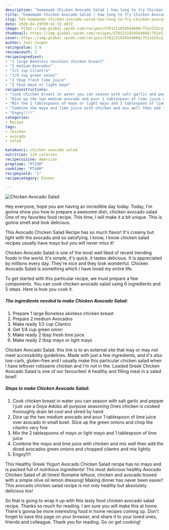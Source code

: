 ```yaml
---
description: "homemade Chicken Avocado Salad | how long to fry Chicken Avocado Salad"
title: "homemade Chicken Avocado Salad | how long to fry Chicken Avocado Salad"
slug: 545-homemade-chicken-avocado-salad-how-long-to-fry-chicken-avocado-salad
date: 2020-04-29T09:41:33.497Z
image: https://img-global.cpcdn.com/recipes/5761211834564608/751x532cq70/chicken-avocado-salad-recipe-main-photo.jpg
thumbnail: https://img-global.cpcdn.com/recipes/5761211834564608/751x532cq70/chicken-avocado-salad-recipe-main-photo.jpg
cover: https://img-global.cpcdn.com/recipes/5761211834564608/751x532cq70/chicken-avocado-salad-recipe-main-photo.jpg
author: Joel Cooper
ratingvalue: 3.9
reviewcount: 3
recipeingredient:
- "1 large Boneless skinless chicken breast"
- "2 medium Avocados"
- "1/2 cup Cilantro"
- "1/4 cup green onion"
- "2 tbsp fresh lime juice"
- "2 tbsp mayo or light mayo"
recipeinstructions:
- "Cook chicken breast in water you can season with salt garlic and pepper I just use a Goya Adobo all purpose seasoning  Ones chicken is cooked thoroughly drain let cool and shred by hand"
- "Dice up the two medium avocado and pour 1 tablespoon of lime juice over avocado in small bowl. Slice up the green onions and chop the cilantro very fine"
- "Mix the 2 tablespoons of mayo or light mayo and 1 tablespoon of lime juice"
- "Combine the mayo and lime juice with chicken and mix well then add the diced avocados green onions and chopped cilantro and mix lightly"
- "Engoy!!!!"
categories:
- Recipe
tags:
- chicken
- avocado
- salad

katakunci: chicken avocado salad 
nutrition: 129 calories
recipecuisine: American
preptime: "PT25M"
cooktime: "PT40M"
recipeyield: "1"
recipecategory: Dinner

---
```



![Chicken Avocado Salad](https://img-global.cpcdn.com/recipes/5761211834564608/751x532cq70/chicken-avocado-salad-recipe-main-photo.jpg)

Hey everyone, hope you are having an incredible day today. Today, I'm gonna show you how to prepare a awesome dish, chicken avocado salad. One of my favorites food recipe. This time, I will make it a bit unique. This is gonna smell and look delicious.

This Avocado Chicken Salad Recipe has so much flavor! It&#39;s creamy but light with the avocado and so satisfying. I know, I know chicken salad recipes usually have mayo but you will never miss it!

Chicken Avocado Salad is one of the most well liked of recent trending foods in the world. It's simple, it's quick, it tastes delicious. It is appreciated by millions every day. They're nice and they look wonderful. Chicken Avocado Salad is something which I have loved my entire life.


To get started with this particular recipe, we must prepare a few components. You can cook chicken avocado salad using 6 ingredients and 5 steps. Here is how you cook it.

<!--inarticleads1-->

##### The ingredients needed to make Chicken Avocado Salad:

1. Prepare 1 large Boneless skinless chicken breast
1. Prepare 2 medium Avocados
1. Make ready 1/2 cup Cilantro
1. Get 1/4 cup green onion
1. Make ready 2 tbsp fresh lime juice
1. Make ready 2 tbsp mayo or light mayo


Chicken Avocado Salad. this link is to an external site that may or may not meet accessibility guidelines. Made with just a few ingredients, and it&#39;s also low-carb, gluten-free and I usually make this particular chicken salad when I have leftover rotisserie chicken and I&#39;m not in the. Loaded Greek Chicken Avocado Salad is one of our favourites! A healthy and filling meal in a salad bowl! 

<!--inarticleads2-->

##### Steps to make Chicken Avocado Salad:

1. Cook chicken breast in water you can season with salt garlic and pepper I just use a Goya Adobo all purpose seasoning  Ones chicken is cooked thoroughly drain let cool and shred by hand
1. Dice up the two medium avocado and pour 1 tablespoon of lime juice over avocado in small bowl. Slice up the green onions and chop the cilantro very fine
1. Mix the 2 tablespoons of mayo or light mayo and 1 tablespoon of lime juice
1. Combine the mayo and lime juice with chicken and mix well then add the diced avocados green onions and chopped cilantro and mix lightly
1. Engoy!!!!


This Healthy Greek Yogurt Avocado Chicken Salad recipe has no mayo and is packed full of nutritious ingredients! The most delicious healthy Avocado Chicken Salad of all times! Romaine lettuce, chicken and avocado tossed with a simple olive oil lemon dressing! Making dinner has never been easier! This avocado chicken salad recipe is not only healthy but absolutely delicious too! 

So that is going to wrap it up with this tasty food chicken avocado salad recipe. Thanks so much for reading. I am sure you will make this at home. There's gonna be more interesting food in home recipes coming up. Don't forget to save this page on your browser, and share it to your loved ones, friends and colleague. Thank you for reading. Go on get cooking!

